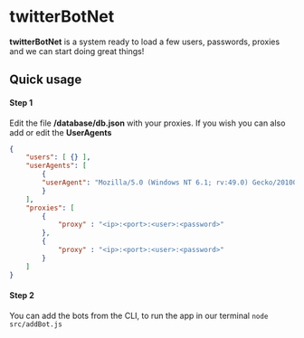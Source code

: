 # twitterBotNet

**twitterBotNet** is a system ready to load a few users, passwords, proxies and we can start doing great things!

## Quick usage
#### Step 1
Edit the file **/database/db.json** with your proxies.
If you wish you can also add or edit the __UserAgents__
```json
{
    "users": [ {} ],
    "userAgents": [
        {
        "userAgent": "Mozilla/5.0 (Windows NT 6.1; rv:49.0) Gecko/20100101 Firefox/49.0"
        }
    ],
    "proxies": [
        {
            "proxy" : "<ip>:<port>:<user>:<password>"
        },
        {
            "proxy" : "<ip>:<port>:<user>:<password>"
        }
    ]
}
```
#### Step 2
You can add the bots from the CLI, to run the app in our terminal ``node src/addBot.js ``